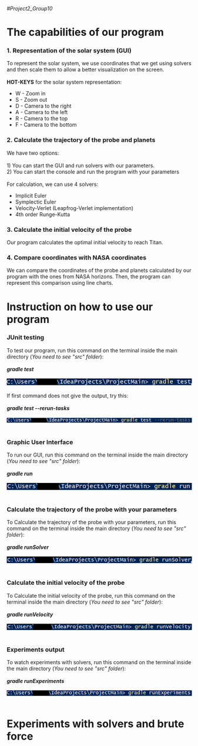 *#Project2_Group10*
   # The capabilities of our program
   ### 1. Representation of the solar system (GUI)  
   To represent the solar system, we use coordinates that we get using solvers and then scale them to allow a better visualization on the screen.<br />
         <br>**HOT-KEYS** for the solar system representation: <br /> 
   - W - Zoom in <br />
   - S - Zoom out <br />
   - D - Camera to the right <br />
   - A - Camera to the left <br />
   - R - Camera to the top <br />
   - F - Camera to the bottom <br />
   
   ### 2. Calculate the trajectory of the probe and planets
   We have two options:<br />
      <br>1) You can start the GUI and run solvers with our parameters. <br />
      2) You can start the console and run the program with your parameters <br />
   <br>For calculation, we can use 4 solvers: <br /> 
   - Implicit Euler <br />
   - Symplectic Euler <br />
   - Velocity-Verlet (Leapfrog-Verlet implementation) <br />
   - 4th order Runge-Kutta <br />
   
   ### 3. Calculate the initial velocity of the probe 
   Our program calculates the optimal initial velocity to reach Titan.
   
   ### 4. Compare coordinates with NASA coordinates
   We can compare the coordinates of the probe and planets calculated by our program with the ones from NASA horizons. Then, the program can represent this comparison using  line charts.
   
   
  # Instruction on how to use our program
  
  ### JUnit testing
   To test our program, run this command on the terminal inside the main directory (*You need to see "src" folder*): <br /><br />
   ***gradle test*** <br /><br />
   ![](readmeImages/gradleTest.png) <br /> <br />
   If first command does not give the output, try this: <br /><br />
   ***gradle test --rerun-tasks*** <br /><br />
   ![](readmeImages/gradleTestSec.png) <br /> <br />
   
  ### Graphic User Interface
   To run our GUI, run this command on the terminal inside the main directory (*You need to see "src" folder*): <br /><br />
   ***gradle run*** <br /><br />
   ![](readmeImages/gradleRun.png) <br /> <br />
  
  ### Calculate the trajectory of the probe with your parameters 
   To Calculate the trajectory of the probe with your parameters, run this command on the terminal inside the main directory (*You need to see "src" folder*): <br /><br />
   ***gradle runSolver*** <br /><br />
   ![](readmeImages/runSolver.png) <br /> <br />
  
  ### Calculate the initial velocity of the probe 
   To Calculate the initial velocity of the probe, run this command on the terminal inside the main directory (*You need to see "src" folder*): <br /><br />
   ***gradle runVelocity*** <br /><br />
   ![](readmeImages/runVelocity.png) <br /> <br />
   
   ### Experiments output
   To watch experiments with solvers, run this command on the terminal inside the main directory (*You need to see "src" folder*): <br /><br />
   ***gradle runExperiments*** <br /><br />
   ![](readmeImages/runExperiments.png) <br /> <br />
   
   

  
  # Experiments with solvers and brute force
